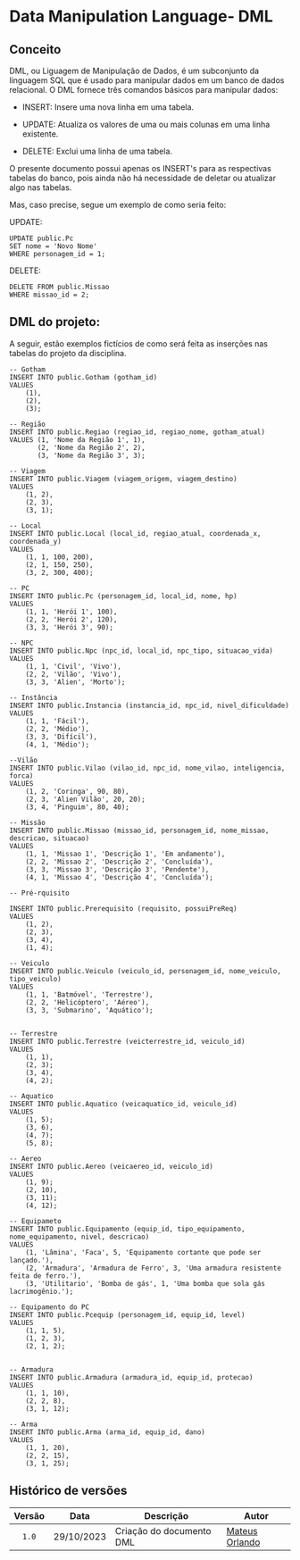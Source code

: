 # Data Manipulation Language- DML

## Conceito

DML, ou Liguagem de Manipulação de Dados, é um subconjunto da linguagem SQL que é usado para manipular dados em um banco de dados relacional. O DML fornece três comandos básicos para manipular dados:

- INSERT: Insere uma nova linha em uma tabela.

- UPDATE: Atualiza os valores de uma ou mais colunas em uma linha existente.

- DELETE: Exclui uma linha de uma tabela.

O presente documento possui apenas os INSERT's para as respectivas tabelas do banco, pois ainda não há necessidade de deletar ou atualizar algo nas tabelas.

Mas, caso precise, segue um exemplo de como seria feito:

UPDATE:

```
UPDATE public.Pc
SET nome = 'Novo Nome'
WHERE personagem_id = 1;
```
DELETE:

```
DELETE FROM public.Missao
WHERE missao_id = 2;
```
## DML do projeto:

A seguir, estão exemplos fictícios de como será feita as inserções nas tabelas do projeto da disciplina.

```
-- Gotham
INSERT INTO public.Gotham (gotham_id)
VALUES
    (1),
    (2),
    (3);

-- Região
INSERT INTO public.Regiao (regiao_id, regiao_nome, gotham_atual)
VALUES (1, 'Nome da Região 1', 1),
       (2, 'Nome da Região 2', 2),
       (3, 'Nome da Região 3', 3);

-- Viagem
INSERT INTO public.Viagem (viagem_origem, viagem_destino)
VALUES
    (1, 2),
    (2, 3),
    (3, 1);

-- Local
INSERT INTO public.Local (local_id, regiao_atual, coordenada_x, coordenada_y)
VALUES
    (1, 1, 100, 200),
    (2, 1, 150, 250),
    (3, 2, 300, 400);

-- PC
INSERT INTO public.Pc (personagem_id, local_id, nome, hp)
VALUES
    (1, 1, 'Herói 1', 100),
    (2, 2, 'Herói 2', 120),
    (3, 3, 'Herói 3', 90);

-- NPC
INSERT INTO public.Npc (npc_id, local_id, npc_tipo, situacao_vida)
VALUES
    (1, 1, 'Civil', 'Vivo'),
    (2, 2, 'Vilão', 'Vivo'),
    (3, 3, 'Alien', 'Morto');

-- Instância
INSERT INTO public.Instancia (instancia_id, npc_id, nivel_dificuldade)
VALUES
    (1, 1, 'Fácil'),
    (2, 2, 'Médio'),
    (3, 3, 'Difícil'),
    (4, 1, 'Médio');

--Vilão
INSERT INTO public.Vilao (vilao_id, npc_id, nome_vilao, inteligencia, forca)
VALUES
    (1, 2, 'Coringa', 90, 80),
    (2, 3, 'Alien Vilão', 20, 20);
    (3, 4, 'Pinguim', 80, 40);

-- Missão
INSERT INTO public.Missao (missao_id, personagem_id, nome_missao, descricao, situacao)
VALUES
    (1, 1, 'Missao 1', 'Descrição 1', 'Em andamento'),
    (2, 2, 'Missao 2', 'Descrição 2', 'Concluída'),
    (3, 3, 'Missao 3', 'Descrição 3', 'Pendente'),
    (4, 1, 'Missao 4', 'Descrição 4', 'Concluída');

-- Pré-rquisito

INSERT INTO public.Prerequisito (requisito, possuiPreReq)
VALUES
    (1, 2),
    (2, 3),
    (3, 4),
    (1, 4);

-- Veiculo
INSERT INTO public.Veiculo (veiculo_id, personagem_id, nome_veiculo, tipo_veiculo)
VALUES
    (1, 1, 'Batmóvel', 'Terrestre'),
    (2, 2, 'Helicóptero', 'Aéreo'),
    (3, 3, 'Submarino', 'Aquático');


-- Terrestre
INSERT INTO public.Terrestre (veicterrestre_id, veiculo_id)
VALUES
    (1, 1),
    (2, 3);
    (3, 4),
    (4, 2);

-- Aquatico
INSERT INTO public.Aquatico (veicaquatico_id, veiculo_id)
VALUES
    (1, 5);
    (3, 6),
    (4, 7);
    (5, 8);

-- Aereo
INSERT INTO public.Aereo (veicaereo_id, veiculo_id)
VALUES
    (1, 9);
    (2, 10),
    (3, 11);
    (4, 12);

-- Equipameto
INSERT INTO public.Equipamento (equip_id, tipo_equipamento, nome_equipamento, nivel, descricao)
VALUES
    (1, 'Lâmina', 'Faca', 5, 'Equipamento cortante que pode ser lançado.'),
    (2, 'Armadura', 'Armadura de Ferro', 3, 'Uma armadura resistente feita de ferro.'),
    (3, 'Utilitario', 'Bomba de gás', 1, 'Uma bomba que sola gás lacrimogênio.');

-- Equipamento do PC
INSERT INTO public.Pcequip (personagem_id, equip_id, level)
VALUES
    (1, 1, 5),
    (1, 2, 3),
    (2, 1, 2);


-- Armadura
INSERT INTO public.Armadura (armadura_id, equip_id, protecao)
VALUES
    (1, 1, 10),
    (2, 2, 8),
    (3, 1, 12);

-- Arma
INSERT INTO public.Arma (arma_id, equip_id, dano)
VALUES
    (1, 1, 20),
    (2, 2, 15),
    (3, 1, 25);

```

## Histórico de versões

| Versão |    Data    | Descrição                | Autor                                                                                                                 |
| :----: | :--------: | ------------------------ | --------------------------------------------------------------------------------------------------------------------- |
| `1.0`  | 29/10/2023 | Criação do documento DML | [Mateus Orlando](https://github.com/MateusPy)                                                                         |
